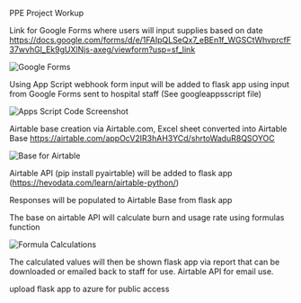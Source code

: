 PPE Project Workup

Link for Google Forms where users will input supplies based on date
https://docs.google.com/forms/d/e/1FAIpQLSeQx7_eBEn1f_WGSCtWhvprcfF37wvhGl_Ek9gUXlNjs-axeg/viewform?usp=sf_link

![Google Forms](https://github.com/rshaikh95/PPE_PROJ/assets/141374132/1190e25d-1cff-465c-af73-741272074280)

Using App Script webhook form input will be added to flask app using input from Google Forms sent to hospital staff (See googleappsscript file)

![Apps Script Code Screenshot](https://github.com/rshaikh95/PPE_PROJ/assets/141374132/cd9349f6-09c2-44b6-9551-a4df71bf352f)

Airtable base creation via Airtable.com, Excel sheet converted into Airtable Base
https://airtable.com/appOcV2IR3hAH3YCd/shrtoWaduR8QSOYOC

![Base for Airtable](https://github.com/rshaikh95/PPE_PROJ/assets/141374132/67be0584-9fc4-4660-91dd-cdc96e098b72)

Airtable API (pip install pyairtable) will be added to flask app (https://hevodata.com/learn/airtable-python/) 

Responses will be populated to Airtable Base from flask app 

The base on airtable API will calculate burn and usage rate using formulas function 

![Formula Calculations](https://github.com/rshaikh95/PPE_PROJ/assets/141374132/126b9721-a587-4ba1-b169-f52364a71a9a)

The calculated values will then be shown flask app via report that can be downloaded or emailed back to staff for use. Airtable API for email use.

upload flask app to azure for public access

